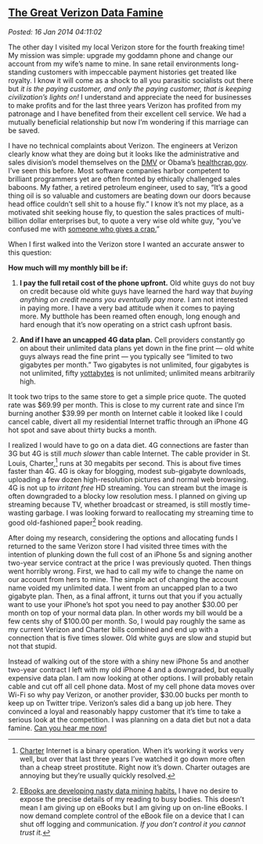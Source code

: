  
[The Great Verizon Data Famine](http://bakerjd99.wordpress.com/2014/01/15/the-great-verizon-data-famine/)
---------------------------------------------------------------------------------------------------------

*Posted: 16 Jan 2014 04:11:02*

The other day I visited my local Verizon store for the fourth freaking
time! My mission was simple: upgrade my goddamn phone and change our
account from my wife’s name to mine. In sane retail environments
long-standing customers with impeccable payment histories get treated
like royalty. I know it will come as a shock to all you parasitic
socialists out there but *it is the paying customer, and only the paying
customer, that is keeping civilization’s lights on!* I understand and
appreciate the need for businesses to make profits and for the last
three years Verizon has profited from my patronage and I have benefited
from their excellent cell service. We had a mutually beneficial
relationship but now I’m wondering if this marriage can be saved.

I have no technical complaints about Verizon. The engineers at Verizon
clearly know what they are doing but it looks like the administrative
and sales division’s model themselves on the
[DMV](http://www.urbandictionary.com/define.php?term=DMV) or Obama’s
[healthcrap.gov](http://obamacaregov.us/). I’ve seen this before. Most
software companies harbor competent to brilliant programmers yet are
often fronted by ethically challenged sales baboons. My father, a
retired petroleum engineer, used to say, “It’s a good thing oil is so
valuable and customers are beating down our doors because head office
couldn’t sell shit to a house fly.” I know it’s not my place, as a
motivated shit seeking house fly, to question the sales practices of
multi-billion dollar enterprises but, to quote a very wise old white
guy, “you’ve confused me with [someone who gives a
crap.](http://www.urbandictionary.com/define.php?term=call%20someone%20who%20gives%20a%20shit)”

When I first walked into the Verizon store I wanted an accurate answer
to this question:

**How much will my monthly bill be if:**

1.  **I pay the full retail cost of the phone upfront.** Old white guys
    do not buy on credit because old white guys have learned the hard
    way that *buying anything on credit means you eventually pay more.*
    I am not interested in paying more. I have a very bad attitude when
    it comes to paying more. My butthole has been reamed often enough,
    long enough and hard enough that it’s now operating on a strict cash
    upfront basis.

2.  **And if I have an uncapped 4G data plan.** Cell providers
    constantly go on about their unlimited data plans yet down in the
    fine print — old white guys always read the fine print — you
    typically see “limited to two gigabytes per month.” Two gigabytes is
    not unlimited, four gigabytes is not unlimited, fifty
    [yottabytes](https://en.wikipedia.org/wiki/Yottabyte) is not
    unlimited; unlimited means arbitrarily high.

It took two trips to the same store to get a simple price quote. The
quoted rate was \$69.99 per month. This is close to my current rate and
since I’m burning another \$39.99 per month on Internet cable it looked
like I could cancel cable, divert all my residential Internet traffic
through an iPhone 4G hot spot and save about thirty bucks a month.

I realized I would have to go on a data diet. 4G connections are faster
than 3G but 4G is still *much slower* than cable Internet. The cable
provider in St. Louis, Charter,[^4483a] runs at 30 megabits per second. This
is about five times faster than 4G. 4G is okay for blogging, modest
sub-gigabyte downloads, uploading a few dozen high-resolution pictures
and normal web browsing. 4G is not up to *irritant free* HD streaming.
You can stream but the image is often downgraded to a blocky low
resolution mess. I planned on giving up streaming because TV, whether
broadcast or streamed, is still mostly time-wasting garbage. I was
looking forward to reallocating my streaming time to good old-fashioned
paper[^4483b] book reading.

After doing my research, considering the options and allocating funds I
returned to the same Verizon store I had visited three times with the
intention of plunking down the full cost of an iPhone 5s and signing
another two-year service contract at the price I was previously quoted.
Then things went horribly wrong. First, we had to call my wife to change
the name on our account from hers to mine. The simple act of changing
the account name voided my unlimited data. I went from an uncapped plan
to a two gigabyte plan. Then, as a final affront, it turns out that you
if you actually want to use your iPhone’s hot spot you need to pay
another \$30.00 per month on top of your normal data plan. In other
words my bill would be a few cents shy of \$100.00 per month. So, I
would pay roughly the same as my current Verizon and Charter bills
combined and end up with a connection that is five times slower. Old
white guys are slow and stupid but not that stupid.

Instead of walking out of the store with a shiny new iPhone 5s and
another two-year contract I left with my old iPhone 4 and a downgraded,
but equally expensive data plan. I am now looking at other options. I
will probably retain cable and cut off all cell phone data. Most of my
cell phone data moves over Wi-Fi so why pay Verizon, or another
provider, \$30.00 bucks per month to keep up on Twitter tripe. Verizon’s
sales did a bang up job here. They convinced a loyal and reasonably
happy customer that it’s time to take a serious look at the competition.
I was planning on a data diet but not a data famine. [Can you hear me
now!](https://www.youtube.com/watch?v=XMblePw7eJs)

[^4483a]: [Charter](https://www.charter.com/) Internet is a binary
    operation. When it’s working it works very well, but over that last
    three years I’ve watched it go down more often than a cheap street
    prostitute. Right now it’s down. Charter outages are annoying but
    they’re usually quickly resolved.

[^4483b]: [EBooks are developing nasty data mining
    habits.](http://online.wsj.com/news/articles/SB10001424052702304870304577490950051438304)
    I have no desire to expose the precise details of my reading to
    busy bodies. This doesn’t mean I am giving up on eBooks but I am
    giving up on on-line eBooks. I now demand complete control of the
    eBook file on a device that I can shut off logging and
    communication. *If you don’t control it you cannot trust it.*
